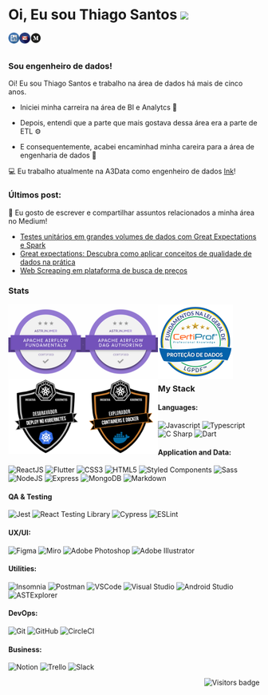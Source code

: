 # Oi, Eu sou Thiago Santos <img src="https://media.giphy.com/media/hvRJCLFzcasrR4ia7z/giphy.gif" width="25px">


[<img align="left" alt="thiago-santos-a55737115 | LinkedIn" width="22px" src="./linkedin.png" />][linkedin]
[<img align="left" alt="thiago-santos-a55737115 | Gmail" width="22px" src="./gmail.png" />][gmail]
[<img align="left" alt="thiago-santos-a55737115 | Medium" width="22px" src="./medium.png" />][medium]


<br>
<br>



### **Sou engenheiro de dados!**


Oi! Eu sou Thiago Santos e trabalho na área de dados há mais de cinco anos.


- Iniciei minha carreira na área de BI e Analytcs      🔎      

- Depois, entendi que a parte que mais gostava dessa área era a parte de ETL      ⚙️

- E consequentemente, acabei encaminhad minha careira para a área de engenharia de dados      👷


💻      Eu trabalho atualmente na A3Data como engenheiro de dados [Ink](https://a3data.com.br/)!


### **Últimos post:**

📝      Eu gosto de escrever e compartilhar assuntos relacionados a minha área no Medium!

- [Testes unitários em grandes volumes de dados com Great Expectations e Spark]([https://tassiaaccioly.medium.com/5-lessons-i-learned-in-my-first-year-as-a-programmer-403e2b64cfbe](https://this-thiago.medium.com/testes-unit%C3%A1rios-em-grandes-volumes-de-dados-com-great-expectations-e-spark-3d918187d96c))
- [Great expectations: Descubra como aplicar conceitos de qualidade de dados na prática]([https://tassiaaccioly.medium.com/7-tips-to-make-your-github-profile-better-3913971c357d](https://this-thiago.medium.com/great-expectations-descubra-como-aplicar-conceitos-de-qualidade-de-dados-na-pr%C3%A1tica-ee839d5ae73f))
- [Web Screaping em plataforma de busca de preços]([https://tassiaaccioly.medium.com/how-to-make-custom-language-badges-for-your-profile-using-shields-io-d2aeaf016b6b](https://this-thiago.medium.com/web-screaping-em-plataforma-de-busca-de-pre%C3%A7os-cf78a7bcf9ca))



### Stats

<img align="left" alt="thiago-santos-a55737115 | badger" width="150px" src="./Astronomer Certification for Apache Airflow Fundamentals.png" />

<img align="left" alt="thiago-santos-a55737115 | badger" width="150px" src="./Astronomer Certification DAG Authoring for Apache Airflow.png" />

<img align="left" alt="thiago-santos-a55737115 | badger" width="150px" src="./Fundamentos Na Lei Geral De Proteção De Dados - LGPDF™.png" />

<img align="left" alt="thiago-santos-a55737115 | badger" width="150px" src="./Desbravador - Deploy no Kubernetes.png" />

<img align="left" alt="thiago-santos-a55737115 | badger" width="150px" src="./Explorador - Containers e Docker.png" />

<br>
<br>
<br>
<br>
<br>
<br>
<br>
<br>


### My Stack

#### Languages:

![Javascript](https://img.shields.io/badge/-JavaScript-EDD222?style=flat&logo=javascript&logoColor=white)
![Typescript](https://img.shields.io/badge/-TypeScript-3178C6?style=flat&logo=typescript&logoColor=white)
![C Sharp](https://img.shields.io/badge/-C%20Sharp-239120?style=flat&logo=c-sharp&logoColor=white)
![Dart](https://img.shields.io/badge/-Dart-0175C2?style=flat&logo=dart&logoColor=white)

#### Application and Data:

![ReactJS](https://img.shields.io/badge/-ReactJS-51CBF2?style=flat&logo=react&logoColor=white)
![Flutter](https://img.shields.io/badge/-Flutter-02569B?style=flat&logo=flutter&logoColor=white)
![CSS3](https://img.shields.io/badge/-CSS3-1572B6?style=flat&logo=css3)
![HTML5](https://img.shields.io/badge/-HTML5-E34F26?style=flat&logo=html5&logoColor=white)
![Styled Components](https://img.shields.io/badge/-Styled%20Components-DB7093?style=flat&logo=styled-components&logoColor=white)
![Sass](https://img.shields.io/badge/-Sass-CC6699?style=flat&logo=sass&logoColor=white)
![NodeJS](http://img.shields.io/badge/-NodeJS-6EBF20?style=flat&logo=node.js&logoColor=white)
![Express](http://img.shields.io/badge/-Express-black?style=flat&logo=express&logoColor=white)
![MongoDB](http://img.shields.io/badge/-MongoDB-47A248?style=flat&logo=mongodb&logoColor=white)
![Markdown](https://img.shields.io/badge/-Markdown-black?style=flat&logo=markdown&logoColor=white)

#### QA & Testing

![Jest](https://img.shields.io/badge/-Jest-C21325?style=flat&logo=jest&logoColor=white)
![React Testing Library](https://img.shields.io/badge/-React%20Testing%20Library-e9554d?style=flat&logo=octopusdeploy&logoColor=white)
![Cypress](https://img.shields.io/badge/-Cypress-17202C?style=flat&logo=cypress&logoColor=white)
![ESLint](https://img.shields.io/badge/-ESLint-4B32C3?style=flat&logo=eslint&logoColor=white)

#### UX/UI:

![Figma](https://img.shields.io/badge/-Figma-F24E1E?style=flat&logo=figma&logoColor=white)
![Miro](https://img.shields.io/badge/-Miro-FFD02F?style=flat&logo=miro&logoColor=white)
![Adobe Photoshop](https://img.shields.io/badge/-Photoshop-31A8FF?style=flat&logo=adobe-photoshop&logoColor=white)
![Adobe Illustrator](https://img.shields.io/badge/-Illustrator-FF9A00?style=flat&logo=adobe-illustrator&logoColor=white)

#### Utilities:

![Insomnia](https://img.shields.io/badge/-Insomnia-5849BE?style=flat&logo=insomnia&logoColor=white)
![Postman](https://img.shields.io/badge/-Postman-FF6C37?style=flat&logo=postman&logoColor=white)
![VSCode](https://img.shields.io/badge/-VSCode-007ACC?style=flat&logo=visual-studio-code&logoColor=white)
![Visual Studio](https://img.shields.io/badge/-Visual%20Studio-5C2D91?style=flat&logo=visual-studio&logoColor=white)
![Android Studio](https://img.shields.io/badge/-Android%20Studio-3DDC84?style=flat&logo=android-studio&logoColor=white)
![ASTExplorer](https://img.shields.io/badge/-ASTExplorer-343434?style=flat&logo=javascript&logoColor=white)

#### DevOps:

![Git](https://img.shields.io/badge/-Git-F05032?style=flat&logo=git&logoColor=white)
![GitHub](https://img.shields.io/badge/-Github-181717?style=flat&logo=github&logoColor=white)
![CircleCI](https://img.shields.io/badge/-CircleCI-343434?style=flat&logo=circleci&logoColor=white)

#### Business:

![Notion](https://img.shields.io/badge/-Notion-black?style=flat&logo=notion&logoColor=white)
![Trello](https://img.shields.io/badge/-Trello-0079BF?style=flat&logo=trello&logoColor=white)
![Slack](https://img.shields.io/badge/-Slack-4A154B?style=flat&logo=slack&logoColor=white)


<a href="https://badges.pufler.dev">
    <img align="right" src="https://badges.pufler.dev/visits/tassiaaccioly/tassiaaccioly?color=yellow" alt="Visitors badge" />
 </a>

[linkedin]: https://www.linkedin.com/in/thiago-santos-a55737115/
[gmail]: mailto:this.thiago1@gmail.com
[medium]: https://this-thiago.medium.com/




